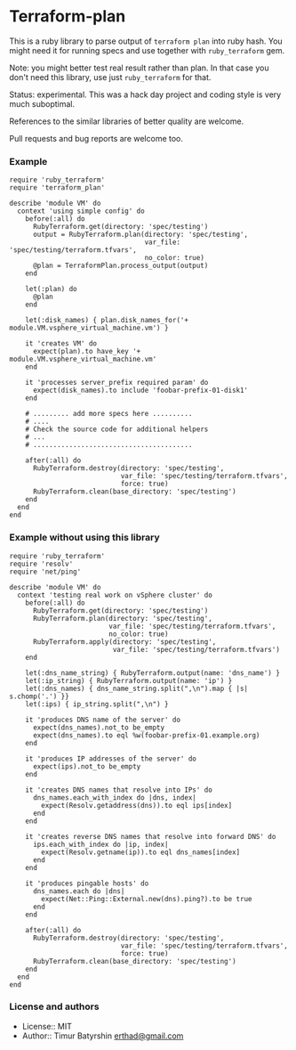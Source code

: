 # Terraform-plan

This is a ruby library to parse output of `terraform plan` into ruby hash.
You might need it for running specs and use together with `ruby_terraform` gem.

Note: you might better test real result rather than plan. In that case you don't need this library, use just `ruby_terraform` for that.

Status: experimental.
This was a hack day project and coding style is very much suboptimal.

References to the similar libraries of better quality are welcome.

Pull requests and bug reports are welcome too.

### Example

```
require 'ruby_terraform'
require 'terraform_plan'

describe 'module VM' do
  context 'using simple config' do
    before(:all) do
      RubyTerraform.get(directory: 'spec/testing')
      output = RubyTerraform.plan(directory: 'spec/testing',
                                  var_file: 'spec/testing/terraform.tfvars',
                                  no_color: true)
      @plan = TerraformPlan.process_output(output)
    end

    let(:plan) do
      @plan
    end

    let(:disk_names) { plan.disk_names_for('+ module.VM.vsphere_virtual_machine.vm') }

    it 'creates VM' do
      expect(plan).to have_key '+ module.VM.vsphere_virtual_machine.vm'
    end

    it 'processes server_prefix required param' do
      expect(disk_names).to include 'foobar-prefix-01-disk1'
    end

    # ......... add more specs here ..........
    # ....
    # Check the source code for additional helpers
    # ...
    # ........................................

    after(:all) do
      RubyTerraform.destroy(directory: 'spec/testing',
                            var_file: 'spec/testing/terraform.tfvars',
                            force: true)
      RubyTerraform.clean(base_directory: 'spec/testing')
    end
  end
end
```

### Example without using this library

```
require 'ruby_terraform'
require 'resolv'
require 'net/ping'

describe 'module VM' do
  context 'testing real work on vSphere cluster' do
    before(:all) do
      RubyTerraform.get(directory: 'spec/testing')
      RubyTerraform.plan(directory: 'spec/testing',
                         var_file: 'spec/testing/terraform.tfvars',
                         no_color: true)
      RubyTerraform.apply(directory: 'spec/testing',
                          var_file: 'spec/testing/terraform.tfvars')
    end

    let(:dns_name_string) { RubyTerraform.output(name: 'dns_name') }
    let(:ip_string) { RubyTerraform.output(name: 'ip') }
    let(:dns_names) { dns_name_string.split(",\n").map { |s| s.chomp('.') }}
    let(:ips) { ip_string.split(",\n") }

    it 'produces DNS name of the server' do
      expect(dns_names).not_to be_empty
      expect(dns_names).to eql %w(foobar-prefix-01.example.org)
    end

    it 'produces IP addresses of the server' do
      expect(ips).not_to be_empty
    end

    it 'creates DNS names that resolve into IPs' do
      dns_names.each_with_index do |dns, index|
        expect(Resolv.getaddress(dns)).to eql ips[index]
      end
    end

    it 'creates reverse DNS names that resolve into forward DNS' do
      ips.each_with_index do |ip, index|
        expect(Resolv.getname(ip)).to eql dns_names[index]
      end
    end

    it 'produces pingable hosts' do
      dns_names.each do |dns|
        expect(Net::Ping::External.new(dns).ping?).to be true
      end
    end

    after(:all) do
      RubyTerraform.destroy(directory: 'spec/testing',
                            var_file: 'spec/testing/terraform.tfvars',
                            force: true)
      RubyTerraform.clean(base_directory: 'spec/testing')
    end
  end
end
```

### License and authors

* License:: MIT
* Author:: Timur Batyrshin <erthad@gmail.com>
